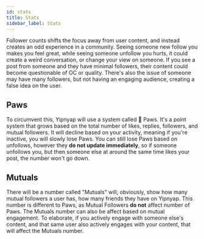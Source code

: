 ```yaml
---
id: stats
title: Stats
sidebar_label: Stats
---
```


Follower counts shifts the focus away from user content, and instead creates an odd experience in a community. Seeing
someone new follow you makes you feel great, while seeing someone unfollow you hurts, it could create a weird
conversation, or change your view on someone. If you see a post from someone and they have minimal followers, their
content could become questionable of OC or quality. There's also the issue of someone may have many followers, but not
having an engaging audience, creating a false idea on the user.

## Paws
To circumvent this, Yipnyap will use a system called 🐾 Paws. It's a point system that grows based on the total number
of likes, replies, followers, and mutual followers. It will decline based on your activity, meaning if you're inactive,
you will slowly lose Paws. You can still lose Paws based on unfollows, however they **do not update immediately**, so
if someone unfollows you, but then someone else at around the same time likes your post, the number won't go down.

## Mutuals
There will be a number called "Mutuals" will, obviously, show how many mutual followers a user has, how many friends
they have on Yipnyap. This number is different to Paws, as Mutual Followers **do not** affect number of Paws. The
Mutuals number can also be affect based on mutual engagement. To elaborate, if you actively engage with someone else's
content, and that same user also actively engages with your content, that will affect the Mutuals number.
